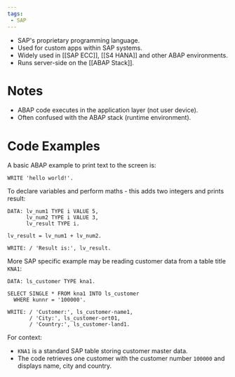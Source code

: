 ```yaml
---
tags:
 - SAP
---
```



- SAP's proprietary programming language.
- Used for custom apps within SAP systems.
- Widely used in [[SAP ECC]], [[S4 HANA]] and other ABAP environments.
- Runs server-side on the [[ABAP Stack]].
# Notes

- ABAP code executes in the application layer (not user device).
- Often confused with the ABAP stack (runtime environment).
# Code Examples

A basic ABAP example to print text to the screen is:

```abap
WRITE 'hello world!'.
```

To declare variables and perform maths - this adds two integers and prints result:

```abap
DATA: lv_num1 TYPE i VALUE 5,
      lv_num2 TYPE i VALUE 3,
      lv_result TYPE i.

lv_result = lv_num1 + lv_num2.

WRITE: / 'Result is:', lv_result.
```

More SAP specific example may be reading customer data from a table title `KNA1`:

```abap
DATA: ls_customer TYPE kna1.

SELECT SINGLE * FROM kna1 INTO ls_customer
  WHERE kunnr = '100000'.

WRITE: / 'Customer:', ls_customer-name1,
       / 'City:', ls_customer-ort01,
       / 'Country:', ls_customer-land1.
```

For context:

- `KNA1` is a standard SAP table storing customer master data.
- The code retrieves one customer with the customer number `100000` and displays name, city and country.





